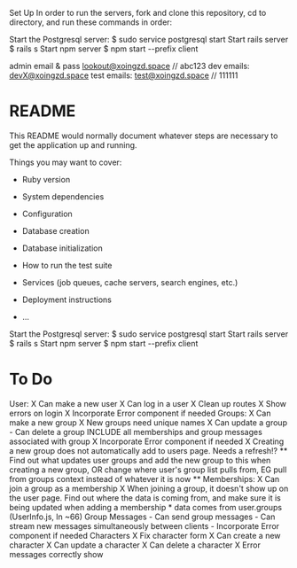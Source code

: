 Set Up
In order to run the servers, fork and clone this repository, cd to directory, and run these commands in order:

Start the Postgresql server: $ sudo service postgresql start
Start rails server $ rails s
Start npm server $ npm start --prefix client

admin email & pass
lookout@xoingzd.space // abc123
dev emails:
devX@xoingzd.space
test emails:
test@xoingzd.space // 111111

# README

This README would normally document whatever steps are necessary to get the
application up and running.

Things you may want to cover:

* Ruby version

* System dependencies

* Configuration

* Database creation

* Database initialization

* How to run the test suite

* Services (job queues, cache servers, search engines, etc.)

* Deployment instructions

* ...

Start the Postgresql server: $ sudo service postgresql start
Start rails server $ rails s
Start npm server $ npm start --prefix client

# To Do
User:
    X Can make a new user
    X Can log in a user
    X Clean up routes
    X Show errors on login
    X Incorporate Error component if needed
Groups:
    X Can make a new group
    X New groups need unique names
    X Can update a group
    - Can delete a group INCLUDE all memberships and group messages associated with group
    X Incorporate Error component if needed
    X Creating a new group does not automatically add to users page. Needs a refresh!? ** Find out what updates user groups and add the new group to this when creating a new group, OR change where user's group list pulls from, EG pull from groups context instead of whatever it is now **
Memberships:
    X Can join a group as a membership
    X When joining a group, it doesn't show up on the user page. Find out where the data is coming from, and make sure it is being updated when adding a membership
        * data comes from user.groups (UserInfo.js, ln ~66)
Group Messages
    - Can send group messages
    - Can stream new messages simultaneously between clients
    - Incorporate Error component if needed
Characters
    X Fix character form
    X Can create a new character
    X Can update a character
    X Can delete a character
    X Error messages correctly show